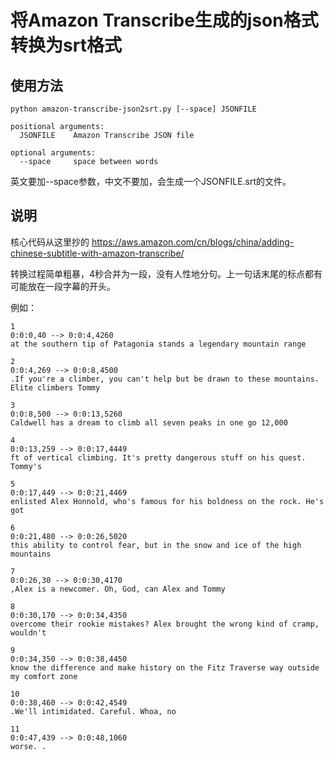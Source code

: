 # 将Amazon Transcribe生成的json格式转换为srt格式

## 使用方法
```
python amazon-transcribe-json2srt.py [--space] JSONFILE

positional arguments:
  JSONFILE    Amazon Transcribe JSON file

optional arguments:
  --space     space between words
```
英文要加--space参数，中文不要加，会生成一个JSONFILE.srt的文件。

## 说明
核心代码从这里抄的
https://aws.amazon.com/cn/blogs/china/adding-chinese-subtitle-with-amazon-transcribe/

转换过程简单粗暴，4秒合并为一段，没有人性地分句。上一句话末尾的标点都有可能放在一段字幕的开头。

例如：

```
1
0:0:0,40 --> 0:0:4,4260
at the southern tip of Patagonia stands a legendary mountain range

2
0:0:4,269 --> 0:0:8,4500
.If you're a climber, you can't help but be drawn to these mountains. Elite climbers Tommy

3
0:0:8,500 --> 0:0:13,5260
Caldwell has a dream to climb all seven peaks in one go 12,000

4
0:0:13,259 --> 0:0:17,4449
ft of vertical climbing. It's pretty dangerous stuff on his quest. Tommy's

5
0:0:17,449 --> 0:0:21,4469
enlisted Alex Honnold, who's famous for his boldness on the rock. He's got

6
0:0:21,480 --> 0:0:26,5020
this ability to control fear, but in the snow and ice of the high mountains

7
0:0:26,30 --> 0:0:30,4170
,Alex is a newcomer. Oh, God, can Alex and Tommy

8
0:0:30,170 --> 0:0:34,4350
overcome their rookie mistakes? Alex brought the wrong kind of cramp, wouldn't

9
0:0:34,350 --> 0:0:38,4450
know the difference and make history on the Fitz Traverse way outside my comfort zone

10
0:0:38,460 --> 0:0:42,4549
.We'll intimidated. Careful. Whoa, no

11
0:0:47,439 --> 0:0:48,1060
worse. .
```
